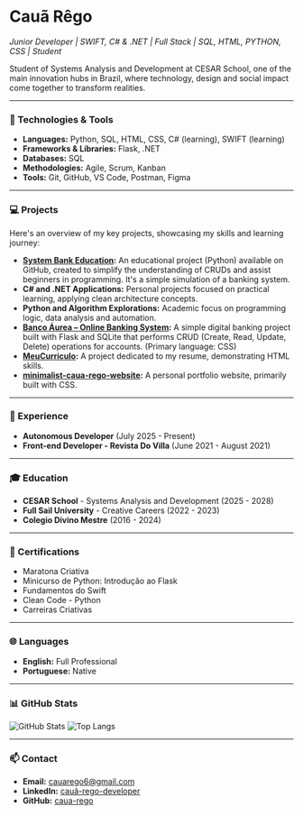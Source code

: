 # Cauã Rêgo

*Junior Developer | SWIFT, C# & .NET | Full Stack | SQL, HTML, PYTHON, CSS | Student*

Student of Systems Analysis and Development at CESAR School, one of the main innovation hubs in Brazil, where technology, design and social impact come together to transform realities.

---

### 🚀 Technologies & Tools

- **Languages:** Python, SQL, HTML, CSS, C# (learning), SWIFT (learning)
- **Frameworks & Libraries:** Flask, .NET
- **Databases:** SQL
- **Methodologies:** Agile, Scrum, Kanban
- **Tools:** Git, GitHub, VS Code, Postman, Figma

---

### 💻 Projects

Here's an overview of my key projects, showcasing my skills and learning journey:

- **[System Bank Education](https://github.com/caua-rego/system-bank-education):** An educational project (Python) available on GitHub, created to simplify the understanding of CRUDs and assist beginners in programming. It's a simple simulation of a banking system.
- **C# and .NET Applications:** Personal projects focused on practical learning, applying clean architecture concepts.
- **Python and Algorithm Explorations:** Academic focus on programming logic, data analysis and automation.
- **[Banco Áurea – Online Banking System](https://github.com/caua-rego/bank-aurea):** A simple digital banking project built with Flask and SQLite that performs CRUD (Create, Read, Update, Delete) operations for accounts. (Primary language: CSS)
- **[MeuCurriculo](https://github.com/caua-rego/MeuCurriculo):** A project dedicated to my resume, demonstrating HTML skills.
- **[minimalist-caua-rego-website](https://github.com/caua-rego/minimalist-caua-rego-website):** A personal portfolio website, primarily built with CSS.

---

### 💼 Experience

- **Autonomous Developer** (July 2025 - Present)
- **Front-end Developer - Revista Do Villa** (June 2021 - August 2021)

---

### 🎓 Education

- **CESAR School** - Systems Analysis and Development (2025 - 2028)
- **Full Sail University** - Creative Careers (2022 - 2023)
- **Colegio Divino Mestre** (2016 - 2024)

---

### 📜 Certifications

- Maratona Criativa
- Minicurso de Python: Introdução ao Flask
- Fundamentos do Swift
- Clean Code - Python
- Carreiras Criativas

---

### 🌐 Languages

- **English:** Full Professional
- **Portuguese:** Native

---

### 📊 GitHub Stats

![GitHub Stats](https://github-readme-stats.vercel.app/api?username=caua-rego&show_icons=true&theme=tokyonight)
![Top Langs](https://github-readme-stats.vercel.app/api/top-langs/?username=caua-rego&layout=compact&theme=tokyonight)

---

### 📫 Contact

- **Email:** cauarego6@gmail.com
- **LinkedIn:** [cauã-rego-developer](https://www.linkedin.com/in/cau%C3%A3-rego-developer)
- **GitHub:** [caua-rego](https://github.com/caua-rego)
